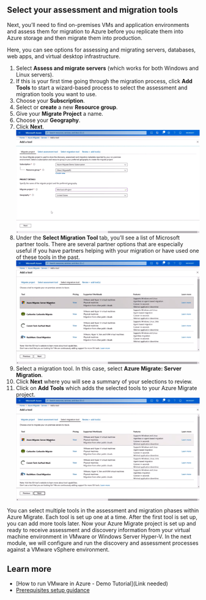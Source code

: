 ## Select your assessment and migration tools
Next, you’ll need to find on-premises VMs and application environments and assess them for migration to Azure before you replicate them into Azure storage and then migrate them into production.  

Here, you can see options for assessing and migrating servers, databases, web apps, and virtual desktop infrastructure. 
1. Select **Assess and migrate servers** (which works for both Windows and Linux servers). 
1. If this is your first time going through the migration process, click **Add Tools** to start a wizard-based process to select the assessment and migration tools you want to use. 
1. Choose your **Subscription**. 
1. Select or **create** a new **Resource group**. 
1. Give your **Migrate Project** a name.
1. Choose your **Geography**. 
1. Click **Next**.
   ![Screenshot 4](../media/screen-shot-4.png)
1. Under the **Select Migration Tool** tab, you’ll see a list of Microsoft partner   tools. There are several partner options that are especially useful if you have partners helping with your migration or have used one of these tools in the past.
   ![Screenshot 5](../media/screen-shot-5.png)
1. Select a migration tool. In this case, select **Azure Migrate: Server Migration**.
1. Click **Next** where you will see a summary of your selections to review.
1. Click on **Add Tools** which adds the selected tools to your Azure Migrate project.
   ![Screenshot 6](../media/screen-shot-6.png)

You can select multiple tools in the assessment and migration phases within Azure Migrate. Each tool is set up one at a time. After the first tool is set up, you can add more tools later.
Now your Azure Migrate project is set up and ready to receive assessment and discovery information from your virtual machine environment in VMware or Windows Server Hyper-V. In the next module, we will configure and run the discovery and assessment processes against a VMware vSphere environment. 

## Learn more
 - [How to run VMware in Azure - Demo Tutorial](Link needed)
 - [Prerequisites setup guidance](https://docs.microsoft.com/azure/migrate/tutorial-prepare-vmware#prepare-azure)

